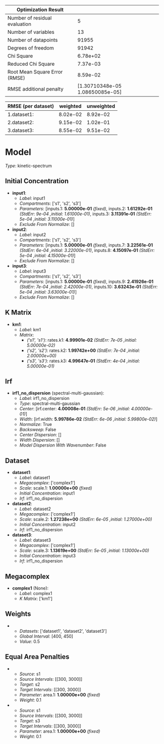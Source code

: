 | Optimization Result           |                                 |
|-------------------------------|---------------------------------|
| Number of residual evaluation | 5                               |
| Number of variables           | 13                              |
| Number of datapoints          | 91955                           |
| Degrees of freedom            | 91942                           |
| Chi Square                    | 6.78e+02                        |
| Reduced Chi Square            | 7.37e-03                        |
| Root Mean Square Error (RMSE) | 8.59e-02                        |
| RMSE additional penalty       | [1.30710348e-05 1.08650085e-05] |

| RMSE (per dataset)   |   weighted |   unweighted |
|----------------------|------------|--------------|
| 1.dataset1:          |   8.02e-02 |     8.92e-02 |
| 2.dataset2:          |   9.15e-02 |     1.02e-01 |
| 3.dataset3:          |   8.55e-02 |     9.51e-02 |

# Model

_Type_: kinetic-spectrum

## Initial Concentration

* **input1**:
  * *Label*: input1
  * *Compartments*: ['s1', 's2', 's3']
  * *Parameters*: [inputs.1: **5.00000e-01** *(fixed)*, inputs.2: **1.61292e-01** *(StdErr: 9e-04 ,initial: 1.61000e-01)*, inputs.3: **3.11391e-01** *(StdErr: 5e-04 ,initial: 3.11000e-01)*]
  * *Exclude From Normalize*: []
* **input2**:
  * *Label*: input2
  * *Compartments*: ['s1', 's2', 's3']
  * *Parameters*: [inputs.1: **5.00000e-01** *(fixed)*, inputs.7: **3.22561e-01** *(StdErr: 6e-04 ,initial: 3.22000e-01)*, inputs.8: **4.15097e-01** *(StdErr: 5e-04 ,initial: 4.15000e-01)*]
  * *Exclude From Normalize*: []
* **input3**:
  * *Label*: input3
  * *Compartments*: ['s1', 's2', 's3']
  * *Parameters*: [inputs.1: **5.00000e-01** *(fixed)*, inputs.9: **2.41926e-01** *(StdErr: 7e-04 ,initial: 2.42000e-01)*, inputs.10: **3.63243e-01** *(StdErr: 5e-04 ,initial: 3.63000e-01)*]
  * *Exclude From Normalize*: []

## K Matrix

* **km1**:
  * *Label*: km1
  * *Matrix*: 
    * *('s1', 's1')*: rates.k1: **4.99901e-02** *(StdErr: 7e-05 ,initial: 5.00000e-02)*
    * *('s2', 's2')*: rates.k2: **1.99742e+00** *(StdErr: 7e-04 ,initial: 2.00000e+00)*
    * *('s3', 's3')*: rates.k3: **4.99647e-01** *(StdErr: 4e-04 ,initial: 5.00000e-01)*
  

## Irf

* **irf1_no_dispersion** (spectral-multi-gaussian):
  * *Label*: irf1_no_dispersion
  * *Type*: spectral-multi-gaussian
  * *Center*: [irf.center: **4.00008e-01** *(StdErr: 5e-06 ,initial: 4.00000e-01)*]
  * *Width*: [irf.width: **5.99786e-02** *(StdErr: 6e-06 ,initial: 5.99800e-02)*]
  * *Normalize*: True
  * *Backsweep*: False
  * *Center Dispersion*: []
  * *Width Dispersion*: []
  * *Model Dispersion With Wavenumber*: False

## Dataset

* **dataset1**:
  * *Label*: dataset1
  * *Megacomplex*: ['complex1']
  * *Scale*: scale.1: **1.00000e+00** *(fixed)*
  * *Initial Concentration*: input1
  * *Irf*: irf1_no_dispersion
* **dataset2**:
  * *Label*: dataset2
  * *Megacomplex*: ['complex1']
  * *Scale*: scale.2: **1.27238e+00** *(StdErr: 6e-05 ,initial: 1.27000e+00)*
  * *Initial Concentration*: input2
  * *Irf*: irf1_no_dispersion
* **dataset3**:
  * *Label*: dataset3
  * *Megacomplex*: ['complex1']
  * *Scale*: scale.3: **1.13619e+00** *(StdErr: 5e-05 ,initial: 1.13000e+00)*
  * *Initial Concentration*: input3
  * *Irf*: irf1_no_dispersion

## Megacomplex

* **complex1** (None):
  * *Label*: complex1
  * *K Matrix*: ['km1']

## Weights

* 
  * *Datasets*: ['dataset1', 'dataset2', 'dataset3']
  * *Global Interval*: [400, 450]
  * *Value*: 0.5

## Equal Area Penalties

* 
  * *Source*: s1
  * *Source Intervals*: [[300, 3000]]
  * *Target*: s2
  * *Target Intervals*: [[300, 3000]]
  * *Parameter*: area.1: **1.00000e+00** *(fixed)*
  * *Weight*: 0.1
* 
  * *Source*: s1
  * *Source Intervals*: [[300, 3000]]
  * *Target*: s3
  * *Target Intervals*: [[300, 3000]]
  * *Parameter*: area.1: **1.00000e+00** *(fixed)*
  * *Weight*: 0.1

